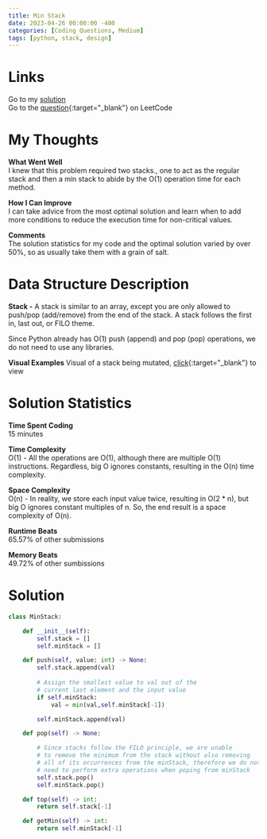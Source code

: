 ```yaml
---
title: Min Stack
date: 2023-04-26 00:00:00 -400
categories: [Coding Questions, Medium]
tags: [python, stack, design]
---
```


# Links  

Go to my [solution](#solution)  
Go to the [question](https://leetcode.com/problems/min-stack/){:target="_blank"} on LeetCode  

# My Thoughts  

**What Went Well**  
I knew that this problem required two stacks., one to act as the regular stack and then a min stack to abide by the O(1) operation time for each method.

**How I Can Improve**  
I can take advice from the most optimal solution and learn when to add more conditions to reduce the execution time for non-critical values.

**Comments**  
The solution statistics for my code and the optimal solution varied by over 50%, so as usually take them with a grain of salt.

# Data Structure Description

**Stack -** A stack is similar to an array, except you are only allowed to push/pop (add/remove) from the end of the stack. A stack follows the first in, last out, or FILO theme.

Since Python already has O(1) push (append) and pop (pop) operations, we do not need to use any libraries.

**Visual Examples**
Visual of a stack being mutated, [click](https://cdn.programiz.com/sites/tutorial2program/files/stack.png){:target="_blank"} to view

# Solution Statistics  

**Time Spent Coding**  
15 minutes

**Time Complexity**  
O(1) - All the operations are O(1), although there are multiple O(1) instructions. 
Regardless, big O ignores constants, resulting in the O(n) time complexity.

**Space Complexity**  
O(n) - In reality, we store each input value twice, resulting in O(2 * n), but big O ignores constant multiples of n. 
So, the end result is a space complexity of O(n).

**Runtime Beats**  
65.57% of other submissions  

**Memory Beats**  
49.72% of other sumbissions  

# Solution  

```python
class MinStack:

    def __init__(self):
        self.stack = []
        self.minStack = []

    def push(self, value: int) -> None:
        self.stack.append(val)
        
        # Assign the smallest value to val out of the 
        # current last element and the input value
        if self.minStack:
            val = min(val,self.minStack[-1])

        self.minStack.append(val)

    def pop(self) -> None:

        # Since stacks follow the FILO principle, we are unable
        # to remove the minimum from the stack without also removing 
        # all of its occurrences from the minStack, therefore we do not 
        # need to perform extra operations when poping from minStack
        self.stack.pop()
        self.minStack.pop()

    def top(self) -> int:
        return self.stack[-1]

    def getMin(self) -> int:
        return self.minStack[-1]
```